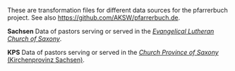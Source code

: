 These are transformation files for different data sources for the pfarrerbuch project. See also https://github.com/AKSW/pfarrerbuch.de.

**Sachsen** Data of pastors serving or served in the [_Evangelical Lutheran Church of Saxony_](https://de.wikipedia.org/wiki/Evangelisch-Lutherische_Landeskirche_Sachsens).

**KPS** Data of pastors serving or served in the [_Church Province of Saxony_ (Kirchenprovinz Sachsen)](https://en.wikipedia.org/wiki/Evangelical_Church_of_the_Church_Province_of_Saxony).
